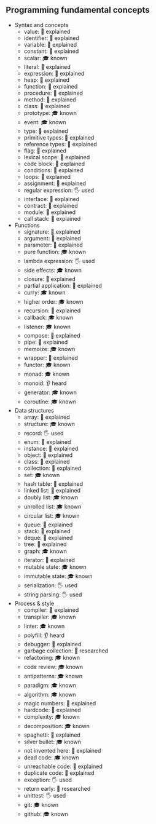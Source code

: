 
## Programming fundamental concepts
- Syntax and concepts
  - value: 🙋 explained
  - identifier: 🙋 explained
  - variable: 🙋 explained
  - constant: 🙋 explained
  - scalar: 🎓 known
  - literal: 🙋 explained
  - expression: 🙋 explained
  - heap: 🙋 explained
  - function: 🙋 explained
  - procedure: 🙋 explained
  - method: 🙋 explained
  - class: 🙋 explained
  - prototype: 🎓 known
  - event: 🎓 known
  - type: 🙋 explained
  - primitive types: 🙋 explained
  - reference types: 🙋 explained
  - flag: 🙋 explained
  - lexical scope: 🙋 explained
  - code block: 🙋 explained
  - conditions: 🙋 explained
  - loops: 🙋 explained
  - assignment: 🙋 explained
  - regular expression: 🖐️ used
  - interface: 🙋 explained
  - contract: 🙋 explained
  - module: 🙋 explained
  - call stack: 🙋 explained
- Functions
  - signature: 🙋 explained
  - argument: 🙋 explained
  - parameter: 🙋 explained
  - pure function: 🎓 known
  - lambda expression: 🖐️ used
  - side effects: 🎓 known
  - closure: 🙋 explained
  - partial application: 🙋 explained
  - curry: 🎓 known
  - higher order: 🎓 known
  - recursion: 🙋 explained
  - callback: 🎓 known
  - listener: 🎓 known
  - compose: 🙋 explained
  - pipe: 🙋 explained
  - memoize: 🎓 known
  - wrapper: 🙋 explained
  - functor: 🎓 known
  - monad: 🎓 known
  - monoid: 👂 heard
  - generator: 🎓 known
  - coroutine: 🎓 known
- Data structures
  - array: 🙋 explained
  - structure: 🎓 known
  - record: 🖐️ used
  - enum: 🙋 explained
  - instance: 🙋 explained
  - object: 🙋 explained
  - class: 🙋 explained
  - collection: 🙋 explained
  - set: 🎓 known
  - hash table: 🙋 explained
  - linked list: 🙋 explained
  - doubly list: 🎓 known
  - unrolled list: 🎓 known
  - circular list: 🎓 known
  - queue: 🙋 explained
  - stack: 🙋 explained
  - deque: 🙋 explained
  - tree: 🙋 explained
  - graph: 🎓 known
  - iterator: 🙋 explained
  - mutable state: 🎓 known
  - immutable state: 🎓 known
  - serialization: 🖐️ used
  - string parsing: 🖐️ used
- Process & style
  - compiler: 🙋 explained
  - transpiler: 🎓 known
  - linter: 🎓 known
  - polyfill: 👂 heard
  - debugger: 🙋 explained
  - garbage collection: 🔬 researched
  - refactoring: 🎓 known
  - code review: 🎓 known
  - antipatterns: 🎓 known
  - paradigm: 🎓 known
  - algorithm: 🎓 known
  - magic numbers: 🙋 explained
  - hardcode: 🙋 explained
  - complexity: 🎓 known
  - decomposition: 🎓 known
  - spaghetti: 🙋 explained
  - silver bullet: 🎓 known
  - not invented here: 🙋 explained
  - dead code: 🎓 known
  - unreachable code: 🙋 explained
  - duplicate code: 🙋 explained
  - exception: 🖐️ used
  - return early: 🔬 researched
  - unittest: 🖐️ used
  - git: 🎓 known
  - github: 🎓 known
